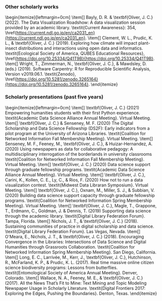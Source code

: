 
### Other scholarly works
\begin{itemize}[leftmargin=0cm]
\item[] Bayly, D. R. \& \textbf{Oliver, J. C.} (2022). The Data Visualization Roadshow: A data visualization session provided by an academic library. \textit{Current Awareness}: 354, \href{https://current.ndl.go.jp/en/ca2031_en}{https://current.ndl.go.jp/en/ca2031_en}.
\item[] Clement, W. L., Prudic, K. L., \& \textbf{Oliver, J. C.} (2019). Exploring how climate will impact plant-insect distributions and interactions using open data and informatics. \textit{Ecological Society of America, QUBES Educational Resources}, \href{https://doi.org/10.25334/Q41T9B}{https://doi.org/10.25334/Q41T9B}.
\item[] Wright, T., Zimmerman, N., \textbf{Oliver, J. C.}, \& Mawdsley, D. (eds.) (2019). Software Carpentry: R for Reproducible Scientific Analysis, Version v2019.06.1. \textit{Zenodo}, \href{https://doi.org/10.5281/zenodo.3265164}{https://doi.org/10.5281/zenodo.3265164}. \end{itemize}

### Scholarly presentations (past five years)
\begin{itemize}[leftmargin=0cm]
\item[] \textbf{Oliver, J. C.} (2021) Empowering humanities students with their first Python experience. \textit{Academic Data Science Alliance Annual Meeting}. Virtual Meeting.
\item[] \textbf{Oliver, J. C.} \& Senseney, M. F. (2020) The Digital Scholarship and Data Science Fellowship (DS2F): Early indicators from a pilot program at the University of Arizona Libraries. \textit{Coalition for Networked Information Fall Membership Meeting}. Virtual Meeting.
\item[] Senseney, M. F., Feeney, M., \textbf{Oliver, J. C.}, \& Huizar-Hernandez, A. (2020) Using newspapers as data for collaborative pedagogy: A multidisciplinary interrogation of the borderlands in university classrooms \textit{Coalition for Networked Information Fall Membership Meeting}. Virtual Meeting.
\item[] \textbf{Oliver, J. C.} (2020) Data science support through graduate fellowship programs. \textit{Academic Data Science Alliance Annual Meeting}. Virtual Meeting.
\item[] \textbf{Oliver, J. C.}, Carini, K., Kollen, C. E., Ly, C., \& Rios, F. (2020) How not to run a data visualization contest. \textit{Midwest Data Libraran Symposium}. Virtual Meeting.
\item[] \textbf{Oliver, J. C.}, Oxnam, M., Miller, S. J., \& Subbian, V. (2020) Building data science support capacity through graduate fellowship programs. \textit{Coalition for Networked Information Spring Membership Meeting}. Virtual Meeting.
\item[] \textbf{Oliver, J. C.}, Magle, T., Grappone, T., Erdmann, C., Goldman, J. \& Dennis, T. (2019) Supporting data science through the academic library. \textit{Digital Library Federation Forum}. Tampa, Florida.
\item[] Nichols, J. T., \& \textbf{Oliver, J. C.} (2018). Sustaining communities of practice in digital scholarship and data science. \textit{Digital Library Federation Forum}. Las Vegas, Nevada.
\item[] O'Meara, E., Nichols, J. T., \& \textbf{Oliver, J. C.} (2018). Encouraging Convergence in the Libraries: Intersections of Data Science and Digital Humanities through Grassroots Collaboration. \textit{Coalition for Networked Information Spring Membership Meeting}. San Diego, California.
\item[] Long, E. C., Larrivée, M., Kerr, J., \textbf{Oliver, J. C.}, Hutchinson, R., McFarland, K. P., \& Prudic, K. L. (2017). Real time massive online citizen science biodiversity programs: Lessons from butterflies. \textit{Entomological Society of America Annual Meeting}. Denver, Colorado.
\item[] Wallace, N. A., Feeney, M. E., \& \textbf{Oliver, J. C.} (2017). All the News That’s Fit to Mine: Text Mining and Topic Modeling Newspaper Usage in Scholarly Literature. \textit{Digital Frontiers 2017: Exploring the Edges, Pushing the Boundaries}. Denton, Texas.
\end{itemize}
